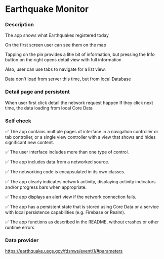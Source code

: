 # Earthquake Monitor

### Description
The app shows what Earthquakes registered today

On the first screen user can see them on the map

Tapping on the pin provides a litle bit of information, but pressing the Info button on the right opens detail view with full information


Also, user can use tabs to navigate for a list view.

Data don't load from server this time, but from local Database


### Detail page and persistent
When user first click detail the network request happen
If they click next time, the data loading from local Core Data



### Self check

✅ The app contains multiple pages of interface in a navigation controller or tab controller, or a single view controller with a view that shows and hides significant new content.

✅ The user interface includes more than one type of control.


✅ The app includes data from a networked source. 

✅ The networking code is encapsulated in its own classes.

✅ The app clearly indicates network activity, displaying activity indicators and/or progress bars when appropriate.

✅ The app displays an alert view if the network connection fails.


✅ The app has a persistent state that is stored using Core Data or a service with local persistence capabilities (e.g. Firebase or Realm).


✅ The app functions as described in the README, without crashes or other runtime errors.



### Data provider
https://earthquake.usgs.gov/fdsnws/event/1/#parameters

